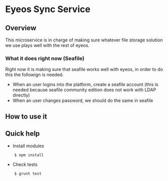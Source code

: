 Eyeos Sync Service
==================

## Overview

This microservice is in charge of making sure whatever file storage solution we
use plays well with the rest of eyeos.

### What it does right now (Seafile)

Right now it is making sure that seafile works well with eyeos, in order to do
this the followign is needed.

  - When an user logins into the platform, create a seafile account (this is
    needed because seafile community edition does not work with LDAP directly)
  - When an user changes password, we should do the same in seafile

## How to use it


## Quick help

* Install modules

```bash
    $ npm install
```

* Check tests

```bash
    $ grunt test
```